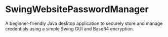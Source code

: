 # SwingWebsitePasswordManager
A beginner-friendly Java desktop application to securely store and manage credentials using a simple Swing GUI and Base64 encryption.
